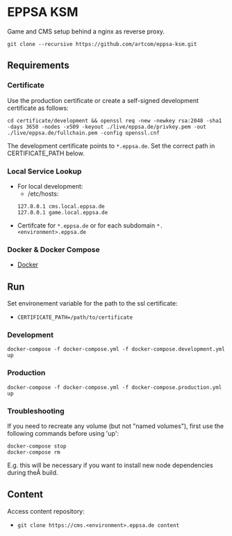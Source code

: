 # EPPSA KSM

Game and CMS setup behind a nginx as reverse proxy.


`git clone --recursive https://github.com/artcom/eppsa-ksm.git`


## Requirements

### Certificate
Use the production certificate or create a self-signed development certificate as follows:
```
cd certificate/development && openssl req -new -newkey rsa:2048 -sha1 -days 3650 -nodes -x509 -keyout ./live/eppsa.de/privkey.pem -out ./live/eppsa.de/fullchain.pem -config openssl.cnf
```
The development certificate points to `*.eppsa.de`. Set the correct path in CERTIFICATE_PATH below.

### Local Service Lookup
  * For local development:
    * /etc/hosts:
    ```
    127.0.0.1 cms.local.eppsa.de
    127.0.0.1 game.local.eppsa.de
    ```
  * Certifcate for `*.eppsa.de` or for each subdomain `*.<environment>.eppsa.de`

### Docker & Docker Compose
  * [Docker](https://docs.docker.com/install/)

## Run
Set environement variable for the path to the ssl certificate:
  * `CERTIFICATE_PATH=/path/to/certificate`

### Development
`docker-compose -f docker-compose.yml -f docker-compose.development.yml up`

### Production
`docker-compose -f docker-compose.yml -f docker-compose.production.yml up`

### Troubleshooting
If you need to recreate any volume (but not "named volumes"), first use the following commands before using 'up':
```
docker-compose stop
docker-compose rm
```
E.g. this will be necessary if you want to install new node dependencies during theÂ build.


## Content
Access content repository:

* `git clone https://cms.<environment>.eppsa.de content`
